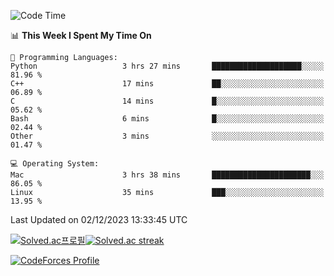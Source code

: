 
<!--START_SECTION:waka-->
![Code Time](http://img.shields.io/badge/Code%20Time-3%2C074%20hrs%205%20mins-blue)

📊 **This Week I Spent My Time On** 

```text
💬 Programming Languages: 
Python                   3 hrs 27 mins       ████████████████████░░░░░   81.96 % 
C++                      17 mins             ██░░░░░░░░░░░░░░░░░░░░░░░   06.89 % 
C                        14 mins             █░░░░░░░░░░░░░░░░░░░░░░░░   05.62 % 
Bash                     6 mins              █░░░░░░░░░░░░░░░░░░░░░░░░   02.44 % 
Other                    3 mins              ░░░░░░░░░░░░░░░░░░░░░░░░░   01.47 % 

💻 Operating System: 
Mac                      3 hrs 38 mins       ██████████████████████░░░   86.05 % 
Linux                    35 mins             ███░░░░░░░░░░░░░░░░░░░░░░   13.95 % 
```


 Last Updated on 02/12/2023 13:33:45 UTC
<!--END_SECTION:waka-->


[![Solved.ac프로필](http://mazassumnida.wtf/api/generate_badge?boj=hckim96)](https://solved.ac/hckim96)[![Solved.ac streak](http://mazandi.herokuapp.com/api?handle=hckim96&theme=dark)](https://solved.ac/hckim96)


[![CodeForces Profile](https://cf.leed.at?id=hckim96)](https://codeforces.com/profile/hckim96)

